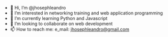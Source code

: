 - 👋 Hi, I’m @jhosephleandro
- 👀 I’m interested in networking training and web application programming
- 🌱 I’m currently learning Python and Javascript
- 💞️ I’m looking to collaborate on web development 
- 📫 How to reach me: e_mail: jhosephleandro@gmail.com

<!---
jhosephleandro/jhosephleandro is a ✨ special ✨ repository because its `README.md` (this file) appears on your GitHub profile.
You can click the Preview link to take a look at your changes.
--->
